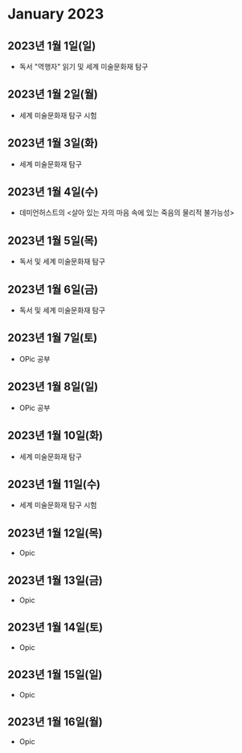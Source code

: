 # January 2023

## 2023년 1월 1일(일)

- 독서 "역행자" 읽기 및 세계 미술문화재 탐구

## 2023년 1월 2일(월)

- 세계 미술문화재 탐구 시험

## 2023년 1월 3일(화)

- 세계 미술문화재 탐구

## 2023년 1월 4일(수)

- 데미언허스트의 <살아 있는 자의 마음 속에 있는 죽음의 물리적 불가능성>

## 2023년 1월 5일(목)

- 독서 및 세계 미술문화재 탐구

## 2023년 1월 6일(금)

- 독서 및 세계 미술문화재 탐구

## 2023년 1월 7일(토)

- OPic 공부

## 2023년 1월 8일(일)

- OPic 공부

## 2023년 1월 10일(화)

- 세계 미술문화재 탐구

## 2023년 1월 11일(수)

- 세계 미술문화재 탐구 시험

## 2023년 1월 12일(목)

- Opic

## 2023년 1월 13일(금)

- Opic

## 2023년 1월 14일(토)

- Opic

## 2023년 1월 15일(일)

- Opic

## 2023년 1월 16일(월)

- Opic




